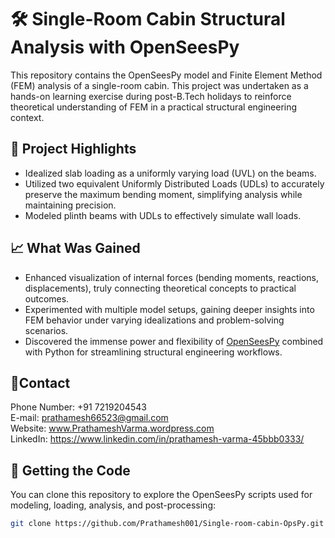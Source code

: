 # 🛠️ Single-Room Cabin Structural Analysis with OpenSeesPy

This repository contains the OpenSeesPy model and Finite Element Method (FEM) analysis of a single-room cabin. This project was undertaken as a hands-on learning exercise during post-B.Tech holidays to reinforce theoretical understanding of FEM in a practical structural engineering context.

## 🔹 Project Highlights

* Idealized slab loading as a uniformly varying load (UVL) on the beams.
* Utilized two equivalent Uniformly Distributed Loads (UDLs) to accurately preserve the maximum bending moment, simplifying analysis while maintaining precision.
* Modeled plinth beams with UDLs to effectively simulate wall loads.

## 📈 What Was Gained

* Enhanced visualization of internal forces (bending moments, reactions, displacements), truly connecting theoretical concepts to practical outcomes.
* Experimented with multiple model setups, gaining deeper insights into FEM behavior under varying idealizations and problem-solving scenarios.
* Discovered the immense power and flexibility of [OpenSeesPy](https://openseespydoc.readthedocs.io/en/latest/) combined with Python for streamlining structural engineering workflows.

## 💌Contact
Phone Number: +91 7219204543\
E-mail: prathamesh66523@gmail.com\
Website: www.PrathameshVarma.wordpress.com \
LinkedIn: https://www.linkedin.com/in/prathamesh-varma-45bbb0333/

## 📂 Getting the Code

You can clone this repository to explore the OpenSeesPy scripts used for modeling, loading, analysis, and post-processing:

```bash
git clone https://github.com/Prathamesh001/Single-room-cabin-OpsPy.git
